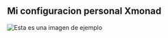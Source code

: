 

## Mi configuracion personal Xmonad 

![Esta es una imagen de ejemplo](https://i.imgur.com/4qX9wa8.png)

